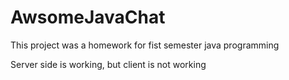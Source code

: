 # AwsomeJavaChat

This project was a homework for fist semester java programming

Server side is working, but client is not working
